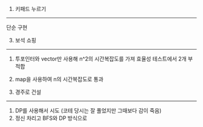 1. 키패드 누르기
---
단순 구현

3. 보석 쇼핑
---
1. 투포인터와 vector만 사용해 n^2의 시간복잡도를 가져 효율성 테스트에서 2개 부적합
2. map을 사용하여 n의 시간복잡도로 통과

4. 경주로 건설
---
1. DP를 사용해서 시도 (코테 당시는 잘 풀었지만 그때보다 감이 죽음)
2. 정신 차리고 BFS와 DP 방식으로 
